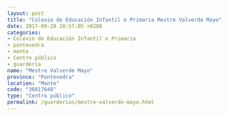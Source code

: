 ```yaml
---
layout: post
title: "Colexio de Educación Infantil e Primaria Mestre Valverde Mayo"
date: 2017-09-20 20:57:05 +0200
categories:
- Colexio de Educación Infantil e Primaria
- pontevedra
- monte
- Centro público
- guarderia
name: "Mestre Valverde Mayo"
province: "Pontevedra"
location: "Monte"
code: "36017648"
type: "Centro público"
permalink: /guarderias/mestre-valverde-mayo.html
---
```

